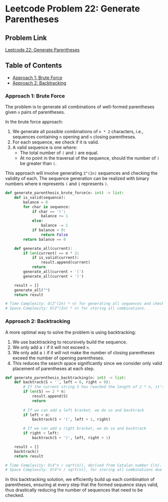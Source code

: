 # Leetcode Problem 22: Generate Parentheses

## Problem Link
[Leetcode 22: Generate Parentheses](https://leetcode.com/problems/generate-parentheses/)

## Table of Contents
- [Approach 1: Brute Force](#approach-1-brute-force)
- [Approach 2: Backtracking](#approach-2-backtracking)

### Approach 1: Brute Force
The problem is to generate all combinations of well-formed parentheses given `n` pairs of parentheses.

In the brute force approach:
1. We generate all possible combinations of `n * 2` characters, i.e., sequences containing `n` opening and `n` closing parentheses.
2. For each sequence, we check if it is valid.
3. A valid sequence is one where:
   - The total number of `(` and `)` are equal.
   - At no point in the traversal of the sequence, should the number of `)` be greater than `(`.

This approach will involve generating `2^(2n)` sequences and checking the validity of each. The sequence generation can be realized with binary numbers where `0` represents `(` and `1` represents `)`.

```python
def generate_parenthesis_brute_force(n: int) -> list:
    def is_valid(sequence):
        balance = 0
        for char in sequence:
            if char == '(':
                balance += 1
            else:
                balance -= 1
            if balance < 0:
                return False
        return balance == 0

    def generate_all(current):
        if len(current) == n * 2:
            if is_valid(current):
                result.append(current)
            return
        generate_all(current + '(')
        generate_all(current + ')')

    result = []
    generate_all("")
    return result

# Time Complexity: O(2^(2n) * n) for generating all sequences and checking for validity.
# Space Complexity: O(2^(2n) * n) for storing all combinations.
```

### Approach 2: Backtracking
A more optimal way to solve the problem is using backtracking:

1. We use backtracking to recursively build the sequence.
2. We only add a `(` if it will not exceed `n`.
3. We only add a `)` if it will not make the number of closing parentheses exceed the number of opening parentheses.
4. This reduces the search space significantly since we consider only valid placement of parentheses at each step.

```python
def generate_parenthesis_backtracking(n: int) -> list:
    def backtrack(S = '', left = 0, right = 0):
        # If the current string S has reached the length of 2 * n, it's a valid combination
        if len(S) == 2 * n:
            result.append(S)
            return
        
        # If we can add a left bracket, we do so and backtrack
        if left < n:
            backtrack(S + '(', left + 1, right)

        # If we can add a right bracket, we do so and backtrack
        if right < left:
            backtrack(S + ')', left, right + 1)

    result = []
    backtrack()
    return result

# Time Complexity: O(4^n / sqrt(n)), derived from Catalan number C(n).
# Space Complexity: O(4^n / sqrt(n)), for storing all combinations due to recursion stack.
```

In this backtracking solution, we efficiently build up each combination of parentheses, ensuring at every step that the formed sequence stays valid, thus drastically reducing the number of sequences that need to be checked.

